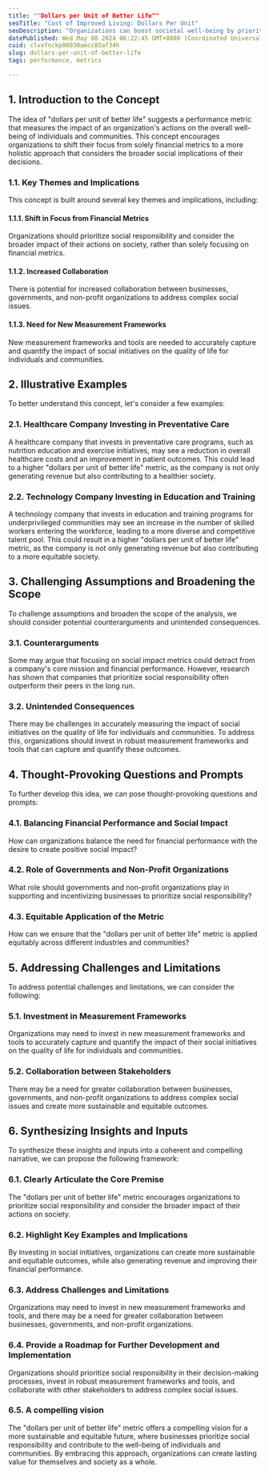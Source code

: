 ```yaml
---
title: ""Dollars per Unit of Better Life""
seoTitle: "Cost of Improved Living: Dollars Per Unit"
seoDescription: "Organizations can boost societal well-being by prioritizing social impact using the "dollars per unit of better life" approach over financial metrics"
datePublished: Wed May 08 2024 06:22:45 GMT+0000 (Coordinated Universal Time)
cuid: clvxfnckp00030amcc85af34h
slug: dollars-per-unit-of-better-life
tags: performance, metrics

---
```


## 1\. Introduction to the Concept

The idea of "dollars per unit of better life" suggests a performance metric that measures the impact of an organization's actions on the overall well-being of individuals and communities. This concept encourages organizations to shift their focus from solely financial metrics to a more holistic approach that considers the broader social implications of their decisions.

### 1.1. Key Themes and Implications

This concept is built around several key themes and implications, including:

#### 1.1.1. Shift in Focus from Financial Metrics

Organizations should prioritize social responsibility and consider the broader impact of their actions on society, rather than solely focusing on financial metrics.

#### 1.1.2. Increased Collaboration

There is potential for increased collaboration between businesses, governments, and non-profit organizations to address complex social issues.

#### 1.1.3. Need for New Measurement Frameworks

New measurement frameworks and tools are needed to accurately capture and quantify the impact of social initiatives on the quality of life for individuals and communities.

## 2\. Illustrative Examples

To better understand this concept, let's consider a few examples:

### 2.1. Healthcare Company Investing in Preventative Care

A healthcare company that invests in preventative care programs, such as nutrition education and exercise initiatives, may see a reduction in overall healthcare costs and an improvement in patient outcomes. This could lead to a higher "dollars per unit of better life" metric, as the company is not only generating revenue but also contributing to a healthier society.

### 2.2. Technology Company Investing in Education and Training

A technology company that invests in education and training programs for underprivileged communities may see an increase in the number of skilled workers entering the workforce, leading to a more diverse and competitive talent pool. This could result in a higher "dollars per unit of better life" metric, as the company is not only generating revenue but also contributing to a more equitable society.

## 3\. Challenging Assumptions and Broadening the Scope

To challenge assumptions and broaden the scope of the analysis, we should consider potential counterarguments and unintended consequences.

### 3.1. Counterarguments

Some may argue that focusing on social impact metrics could detract from a company's core mission and financial performance. However, research has shown that companies that prioritize social responsibility often outperform their peers in the long run.

### 3.2. Unintended Consequences

There may be challenges in accurately measuring the impact of social initiatives on the quality of life for individuals and communities. To address this, organizations should invest in robust measurement frameworks and tools that can capture and quantify these outcomes.

## 4\. Thought-Provoking Questions and Prompts

To further develop this idea, we can pose thought-provoking questions and prompts:

### 4.1. Balancing Financial Performance and Social Impact

How can organizations balance the need for financial performance with the desire to create positive social impact?

### 4.2. Role of Governments and Non-Profit Organizations

What role should governments and non-profit organizations play in supporting and incentivizing businesses to prioritize social responsibility?

### 4.3. Equitable Application of the Metric

How can we ensure that the "dollars per unit of better life" metric is applied equitably across different industries and communities?

## 5\. Addressing Challenges and Limitations

To address potential challenges and limitations, we can consider the following:

### 5.1. Investment in Measurement Frameworks

Organizations may need to invest in new measurement frameworks and tools to accurately capture and quantify the impact of their social initiatives on the quality of life for individuals and communities.

### 5.2. Collaboration between Stakeholders

There may be a need for greater collaboration between businesses, governments, and non-profit organizations to address complex social issues and create more sustainable and equitable outcomes.

## 6\. Synthesizing Insights and Inputs

To synthesize these insights and inputs into a coherent and compelling narrative, we can propose the following framework:

### 6.1. Clearly Articulate the Core Premise

The "dollars per unit of better life" metric encourages organizations to prioritize social responsibility and consider the broader impact of their actions on society.

### 6.2. Highlight Key Examples and Implications

By investing in social initiatives, organizations can create more sustainable and equitable outcomes, while also generating revenue and improving their financial performance.

### 6.3. Address Challenges and Limitations

Organizations may need to invest in new measurement frameworks and tools, and there may be a need for greater collaboration between businesses, governments, and non-profit organizations.

### 6.4. Provide a Roadmap for Further Development and Implementation

Organizations should prioritize social responsibility in their decision-making processes, invest in robust measurement frameworks and tools, and collaborate with other stakeholders to address complex social issues.

### 6.5. A compelling vision

The "dollars per unit of better life" metric offers a compelling vision for a more sustainable and equitable future, where businesses prioritize social responsibility and contribute to the well-being of individuals and communities. By embracing this approach, organizations can create lasting value for themselves and society as a whole.